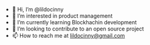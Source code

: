 - 👋 Hi, I’m @lildocinny
- 👀 I’m interested in product management
- 🌱 I’m currently learning Blockhachin development
- 💞️ I’m looking to contribute to an open source project  
- 📫 How to reach me at lildocinny@gmail.com

<!---
lildocinny/lildocinny is a ✨ special ✨ repository because its `README.md` (this file) appears on your GitHub profile.
You can click the Preview link to take a look at your changes.
--->

